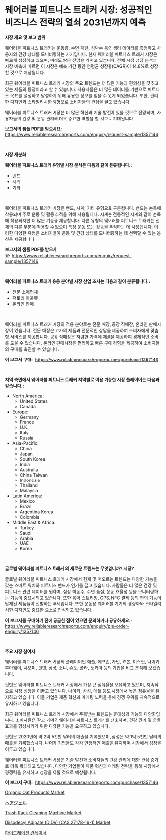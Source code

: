 <p><h1>웨어러블 피트니스 트래커 시장: 성공적인 비즈니스 전략의 열쇠 2031년까지 예측</h1></p><p><strong>시장 개요 및 보고 범위</strong></p>
<p><p>웨어러블 피트니스 트래커는 운동량, 수면 패턴, 심박수 등의 생리 데이터를 측정하고 사용자의 건강 상태를 모니터링하는 기기입니다. 현재 웨어러블 피트니스 트래커 시장은 빠르게 성장하고 있으며, 미래도 밝은 전망을 가지고 있습니다. 전체 시장 성장 분석과 시장 예측에 따르면 이 시장은 예측 기간 동안 연평균 성장률(CAGR)이 14.8%로 성장할 것으로 예상됩니다. </p><p>최근 웨어러블 피트니스 트래커 시장의 주요 트렌드는 더 많은 기능과 편의성을 갖추고 있는 제품의 등장이라고 할 수 있습니다. 사용자들은 더 많은 데이터를 기반으로 피트니스 목표를 설정하고 달성하기 위해 유용한 정보를 얻을 수 있게 되었습니다. 또한, 편리한 디자인과 스타일리시한 외형으로 소비자들의 관심을 끌고 있습니다.</p><p>웨어러블 피트니스 트래커 시장은 더 많은 혁신과 기술 발전이 있을 것으로 전망되며, 사용자들의 건강 및 운동 관리에 더욱 중요한 역할을 할 것으로 기대됩니다.</p></p>
<p><strong>보고서의 샘플 PDF를 받으세요:</strong> <a href="https://www.reliableresearchreports.com/enquiry/request-sample/1357146">https://www.reliableresearchreports.com/enquiry/request-sample/1357146</a></p>
<p>&nbsp;</p>
<p><strong>시장 세분화</strong></p>
<p><strong>웨어러블 피트니스 트래커 유형별 시장 분석은 다음과 같이 분류됩니다.:</strong></p>
<p><ul><li>밴드</li><li>시계</li><li>기타</li></ul></p>
<p>&nbsp;</p>
<p><p>웨어러블 피트니스 트래커 시장은 밴드, 시계, 기타 유형으로 구분됩니다. 밴드는 손목에 착용되며 주로 운동 및 활동 추적을 위해 사용됩니다. 시계는 전통적인 시계와 같이 손목에 착용되지만 더 많은 기능을 제공합니다. 다른 유형의 웨어러블 피트니스 트래커는 신체의 다른 부분에 착용할 수 있으며 특정 운동 또는 활동을 추적하는 데 사용됩니다. 이러한 다양한 유형은 소비자들이 운동 및 건강 상태를 모니터링하는 데 선택할 수 있는 옵션을 제공합니다.</p></p>
<p><strong>보고서의 샘플 PDF를 받으세요:</strong>&nbsp;<a href="https://www.reliableresearchreports.com/enquiry/request-sample/1357146">https://www.reliableresearchreports.com/enquiry/request-sample/1357146</a></p>
<p>&nbsp;</p>
<p><strong> 웨어러블 피트니스 트래커 응용 분야별 시장 산업 조사는 다음과 같이 분류됩니다.:</strong></p>
<p><ul><li>전문 소매업체</li><li>팩토리 아울렛</li><li>온라인 판매</li></ul></p>
<p>&nbsp;</p>
<p><p>웨어러블 피트니스 트래커 시장의 적용 분야로는 전문 매장, 공장 직매장, 온라인 판매시장이 있습니다. 전문 매장은 고가의 제품과 전문적인 상담을 제공하여 소비자에게 맞춤형 서비스를 제공합니다. 공장 직매장은 저렴한 가격에 제품을 제공하여 경제적인 소비를 도울 수 있습니다. 온라인 판매시장은 편리하고 빠른 구매 경험을 제공하여 소비자들의 구매를 촉진할 수 있습니다.</p></p>
<p><strong>이 보고서 구매:</strong>&nbsp; <a href="https://www.reliableresearchreports.com/purchase/1357146">https://www.reliableresearchreports.com/purchase/1357146</a></p>
<p>&nbsp;</p>
<p><strong>지역 측면에서 웨어러블 피트니스 트래커 지역별로 이용 가능한 시장 플레이어는 다음과 같습니다.:</strong></p>
<p><ul>
    <li>
        North America:
        <ul>
            <li>United States</li>
            <li>Canada</li>
        </ul>
    </li>
    <li>
        Europe:
        <ul>
            <li>Germany</li>
            <li>France</li>
            <li>U.K.</li>
            <li>Italy</li>
            <li>Russia</li>
        </ul>
    </li>
    <li>
        Asia-Pacific:
        <ul>
            <li>China</li>
            <li>Japan</li>
            <li>South Korea</li>
            <li>India</li>
            <li>Australia</li>
            <li>China Taiwan</li>
            <li>Indonesia</li>
            <li>Thailand</li>
            <li>Malaysia</li>
        </ul>
    </li>
    <li>
        Latin America:
        <ul>
            <li>Mexico</li>
            <li>Brazil</li>
            <li>Argentina Korea</li>
            <li>Colombia</li>
        </ul>
    </li>
    <li>
        Middle East & Africa:
        <ul>
            <li>Turkey</li>
            <li>Saudi</li>
            <li>Arabia</li>
            <li>UAE</li>
            <li>Korea</li>
        </ul>
    </li>
    </ul></p>
<p>&nbsp;</p>
<p><strong>글로벌 웨어러블 피트니스 트래커 의 새로운 트렌드는 무엇입니까? 시장?</strong></p>
<p><p>글로벌 웨어러블 피트니스 트래커 시장에서 현재 및 떠오르는 트렌드는 다양한 기능을 갖춘 스마트 워치와 피트니스 밴드가 인기를 끌고 있습니다. 사람들은 더 많은 건강 및 피트니스 관련 데이터를 원하며, 심장 박동수, 수면 품질, 운동 효율성 등을 모니터링하는 기능이 중요시되고 있습니다. 또한 음악 스트리밍, GPS, NFC 결제 등의 편의 기능이 탑재된 제품들이 선발하는 추세입니다. 또한 운동용 웨어러블 기기의 경량화와 스타일리시한 디자인도 중요한 요소로 인식되고 있습니다.</p></p>
<p><strong>이 보고서를 구매하기 전에 궁금한 점이 있으면 문의하거나 공유하세요.</strong>- <a href="https://www.reliableresearchreports.com/enquiry/pre-order-enquiry/1357146">https://www.reliableresearchreports.com/enquiry/pre-order-enquiry/1357146</a></p>
<p>&nbsp;</p>
<p><strong>주요 시장 참여자</strong></p>
<p><p>웨어러블 피트니스 트래커 시장의 플레이어인 애플, 에프손, 가민, 죠본, 미스핏, 나이키, 후아웨이, 샤오미, 핏빗, 삼성, 소니, 숀토, 폴라, 노키아 등의 기업을 비교 분석해 보겠습니다. </p><p>핏빗은 웨어러블 피트니스 트래커 시장에서 가장 큰 점유율을 보유하고 있으며, 지속적으로 시장 성장을 이끌고 있습니다. 나이키, 삼성, 애플 등도 시장에서 높은 점유율을 유지하고 있습니다. 이들 기업은 제품 혁신과 마케팅 노력을 통해 경쟁 우위를 지속적으로 유지하고 있습니다. </p><p>최근 웨어러블 피트니스 트래커 시장에서 주목받는 트렌드는 휴대성과 기능의 다양화입니다. 소비자들은 작고 가벼운 웨어러블 피트니스 트래커를 선호하며, 건강 관리 및 운동 효과를 향상시키기 위한 다양한 기능을 요구하고 있습니다. </p><p>핏빗은 2020년에 약 2억 5천만 달러의 매출을 기록했으며, 삼성은 약 1억 5천만 달러의 매출을 기록했습니다. 나머지 기업들도 각각 안정적인 매출을 유지하며 시장에서 성장을 이루고 있습니다. </p><p>웨어러블 피트니스 트래커 시장은 기술 발전과 소비자들의 건강 관리에 대한 관심 증가로 더욱 확대되고 있습니다. 다양한 기업들이 제품 혁신과 마케팅 전략을 통해 시장에서 경쟁력을 유지하고 성장을 이룰 것으로 예상됩니다.</p></p>
<p><strong>이 보고서 구매:</strong>&nbsp;&nbsp;<a href="https://www.reliableresearchreports.com/purchase/1357146">https://www.reliableresearchreports.com/purchase/1357146</a></p>
<p><p><a href="https://angry-finch-aaf.notion.site/Organic-Oat-Products-Market-with-the-goal-of-estimating-the-market-size-and-future-growth-potential--9db22af2741f4965b4b05bc078e1135e">Organic Oat Products Market</a></p><p><a href="https://github.com/nxboeu02965442/Market-Research-Report-List-1/blob/main/5180556193900.md">ヘアジェル</a></p><p><a href="https://faithful-glue-af3.notion.site/Trash-Rack-Cleaning-Machine-Market-Size-Global-Industry-Overview-Market-Segmentation-and-Forecast--2a53d1e068d746c18388441912cf504d">Trash Rack Cleaning Machine Market</a></p><p><a href="https://issuu.com/reportprime-2/docs/diisodecyl-adipate-dida-cas-27178-16-1-market-size">Diisodecyl Adipate (DIDA) (CAS 27178-16-1) Market</a></p><p><a href="https://github.com/mpodehpw07370073/Market-Research-Report-List-1/blob/main/9162078193594.md">하이드레이션 컨테이너</a></p></p>
